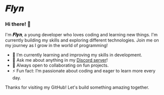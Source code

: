 # 𝑭𝒍𝒚𝒏

### Hi there! 👋

I'm **𝑭𝒍𝒚𝒏**, a young developer who loves coding and learning new things. I'm currently building my skills and exploring different technologies. Join me on my journey as I grow in the world of programming!

- 🌱 I’m currently learning and improving my skills in development.
- 💬 Ask me about anything in my [Discord server](https://discord.gg/jY9dzGbRdy)!
- 🤝 Always open to collaborating on fun projects.
- ⚡ Fun fact: I’m passionate about coding and eager to learn more every day.

Thanks for visiting my GitHub! Let's build something amazing together.

